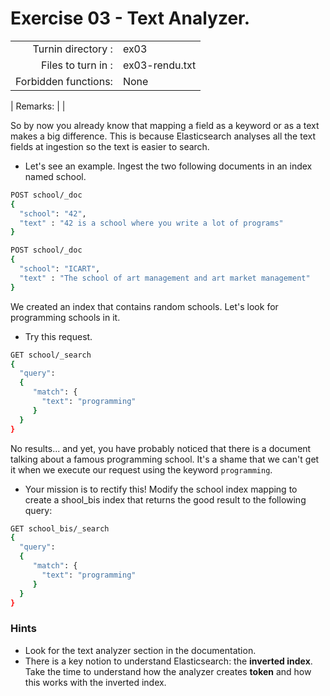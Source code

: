 # Exercise 03 - Text Analyzer.

|                         |                    |
| -----------------------:| ------------------ |
|   Turnin directory :    |  ex03              |
|   Files to turn in :    |  ex03-rendu.txt    |
|   Forbidden functions:  |  None              |

|   Remarks:              |                    |


So by now you already know that mapping a field as a keyword or as a text makes a big difference. This is because Elasticsearch analyses all the text fields at ingestion so the text is easier to search. 

- Let's see an example. Ingest the two following documents in an index named school.

```bash
POST school/_doc
{
  "school": "42",
  "text" : "42 is a school where you write a lot of programs"
}

POST school/_doc
{
  "school": "ICART",
  "text" : "The school of art management and art market management"
}
```

We created an index that contains random schools. Let's look for programming schools in it.  


- Try this request.

```bash
GET school/_search
{
  "query": 
  {
     "match": {
       "text": "programming"
     }
  }
}
```

No results... and yet, you have probably noticed that there is a document talking about a famous programming school.
It's a shame that we can't get it when we execute our request using the keyword `programming`.


- Your mission is to rectify this! Modify the school index mapping to create a shool_bis index that returns the good result to the following query:

```bash
GET school_bis/_search
{
  "query": 
  {
     "match": {
       "text": "programming"
     }
  }
}
```

### Hints

- Look for the text analyzer section in the documentation.
- There is a key notion to understand Elasticsearch: the **inverted index**. Take the time to understand how the analyzer creates **token** and how this works with the inverted index.
